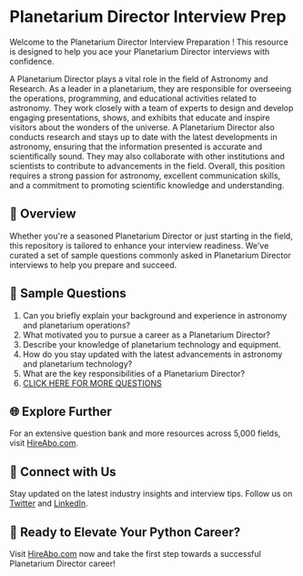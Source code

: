 # Planetarium Director Interview Prep

Welcome to the Planetarium Director Interview Preparation ! This resource is designed to help you ace your Planetarium Director interviews with confidence.

A Planetarium Director plays a vital role in the field of Astronomy and Research. As a leader in a planetarium, they are responsible for overseeing the operations, programming, and educational activities related to astronomy. They work closely with a team of experts to design and develop engaging presentations, shows, and exhibits that educate and inspire visitors about the wonders of the universe. A Planetarium Director also conducts research and stays up to date with the latest developments in astronomy, ensuring that the information presented is accurate and scientifically sound. They may also collaborate with other institutions and scientists to contribute to advancements in the field. Overall, this position requires a strong passion for astronomy, excellent communication skills, and a commitment to promoting scientific knowledge and understanding.

## 🚀 Overview

Whether you're a seasoned Planetarium Director or just starting in the field, this repository is tailored to enhance your interview readiness. We've curated a set of sample questions commonly asked in Planetarium Director interviews to help you prepare and succeed.

## 📝 Sample Questions

1. Can you briefly explain your background and experience in astronomy and planetarium operations?
2. What motivated you to pursue a career as a Planetarium Director?
3. Describe your knowledge of planetarium technology and equipment.
4. How do you stay updated with the latest advancements in astronomy and planetarium technology?
5. What are the key responsibilities of a Planetarium Director?
6. [CLICK HERE FOR MORE QUESTIONS](https://hireabo.com/job/5_4_5/Planetarium%20Director)

## 🌐 Explore Further

For an extensive question bank and more resources across 5,000 fields, visit [HireAbo.com](https://www.hireabo.com).

## 📱 Connect with Us

Stay updated on the latest industry insights and interview tips. Follow us on [Twitter](https://twitter.com/hireabo) and [LinkedIn](https://www.linkedin.com/in/hire-abo-3609972a8/).

## 🚀 Ready to Elevate Your Python Career?

Visit [HireAbo.com](https://www.hireabo.com) now and take the first step towards a successful Planetarium Director career!